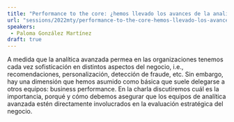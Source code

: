 ```yaml
---
title: "Performance to the core: ¿hemos llevado los avances de la analítica avanzada a la evaluación estratégica del negocio?"
url: "sessions/2022mty/performance-to-the-core-hemos-llevado-los-avances-de-la-analitica-avanzada-a-la-evaluacion-estrategica-del-negocio"
speakers:
 - Paloma González Martínez
draft: true
---
```


A medida que la analítica avanzada permea en las organizaciones tenemos cada vez sofisticación en distintos aspectos del negocio, i.e., recomendaciones, personalización, detección de fraude, etc. Sin embargo, hay una dimensión que hemos asumido como básica que suele delegarse a otros equipos: business performance.
En la charla discutiremos cuál es la importancia, porqué y cómo debemos asegurar que los equipos de analítica avanzada estén directamente involucrados en la evaluación estratégica del negocio.